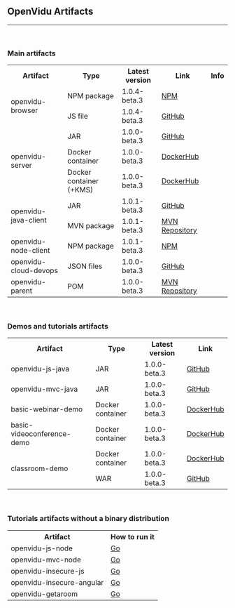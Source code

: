 <h2 id="section-title">OpenVidu Artifacts</h2>
<hr>

<br>
<h3>Main artifacts</h3>

<table class="artifact-table">

  <tr>
    <th>Artifact</th>
    <th>Type</th>
    <th>Latest version</th>
    <th>Link</th>
    <th class="last-table-col">Info</th>
  </tr>
  
  <tr>
    <td rowspan="2">openvidu-browser</td>
    <td>NPM package</td>
    <td>1.0.4-beta.3</td>
    <td><a class="" href="https://www.npmjs.com/package/openvidu-browser" target="_blank">NPM</a></td>
    <td rowspan="2" class="last-table-col"><i data-toggle="tooltip" data-placement="right" title="OpenVidu client side. It is a library for the browser. It allows you to control your videos and sessions directly from your client's browsers" class="icon ion-information-circled"></i></td>
  </tr>
  <tr>
    <td>JS file</td>
    <td>1.0.4-beta.3</td>
    <td><a class="" href="https://github.com/OpenVidu/openvidu/releases" target="_blank">GitHub</a></td>
  </tr>
  
  <tr>
    <td rowspan="3">openvidu-server</td>
    <td>JAR</td>
    <td>1.0.0-beta.3</td>
    <td><a class="" href="https://github.com/OpenVidu/openvidu/releases" target="_blank">GitHub</a></td>
    <td rowspan="3" class="last-table-col"><i data-toggle="tooltip" data-placement="right" title="OpenVidu server side. It receives the remote procedure calls from openvidu-browser and manage all the media streams operations. YOU DON'T HAVE TO MAKE DIRECT USE OF IT. Just to run it!" class="icon ion-information-circled"></i></td>
  </tr>
  <tr>
    <td>Docker container</td>
    <td>1.0.0-beta.3</td>
    <td><a class="" href="https://hub.docker.com/r/openvidu/openvidu-server/tags/" target="_blank">DockerHub</a></td>
  </tr>
    <tr>
    <td>Docker container (+KMS)</td>
    <td>1.0.0-beta.3</td>
    <td><a class="" href="https://hub.docker.com/r/openvidu/openvidu-server-kms/tags/" target="_blank">DockerHub</a></td>
  </tr>
  
  <tr>
    <td rowspan="2">openvidu-java-client</td>
    <td>JAR</td>
    <td>1.0.1-beta.3</td>
    <td><a class="" href="https://github.com/OpenVidu/openvidu/releases" target="_blank">GitHub</a></td>
    <td rowspan="2" class="last-table-col"><i data-toggle="tooltip" data-placement="right" title="Library for your JAVA server. It makes easier the retrieval of the necessary params from OpenVidu Server for securing your application (sessionIds and tokens). It is a simple alternative to the REST API" class="icon ion-information-circled"></i></td>
  </tr>
  <tr>
    <td>MVN package</td>
    <td>1.0.1-beta.3</td>
    <td><a class="" href="https://mvnrepository.com/artifact/io.openvidu/openvidu-java-client/1.0.1-beta.3" target="_blank">MVN Repository</a></td>
  </tr>
  
  <tr>
    <td>openvidu-node-client</td>
    <td>NPM package</td>
    <td>1.0.1-beta.3</td>
    <td><a class="" href="https://www.npmjs.com/package/openvidu-node-client" target="_blank">NPM</a></td>
    <td class="last-table-col"><i data-toggle="tooltip" data-placement="right" title="Library for your NODE server. It makes easier the retrieval of the necessary params from OpenVidu Server for securing your application (sessionIds and tokens). It is a simple alternative to the REST API" class="icon ion-information-circled"></i></td>
  </tr>

  <tr>
    <td>openvidu-cloud-devops</td>
    <td>JSON files</td>
    <td>1.0.0-beta.3</td>
    <td><a class="" href="https://github.com/OpenVidu/openvidu-cloud-devops/releases" target="_blank">GitHub</a></td>
    <td class="last-table-col"><i data-toggle="tooltip" data-placement="right" title="Configuration files for automatic launching of OpenVidu Server and OpenVidu Demos in AWS CloudFormation" class="icon ion-information-circled"></i></td>
  </tr>

  <tr>
    <td>openvidu-parent</td>
    <td>POM</td>
    <td>1.0.0-beta.3</td>
        <td><a class="" href="https://mvnrepository.com/artifact/io.openvidu/openvidu-parent/1.0.0-beta.3" target="_blank">MVN Repository</a></td>
    <td class="last-table-col"><i data-toggle="tooltip" data-placement="right" title="Maven multi-module project parent. It makes easy the management of versions, dependencies and plugins of all OpenVidu artifacts" class="icon ion-information-circled"></i></td>
  </tr>
  
</table>

<br>
<h3>Demos and tutorials artifacts</h3>

<table class="artifact-table">

  <tr>
    <th>Artifact</th>
    <th>Type</th>
    <th>Latest version</th>
    <th>Link</th>
  </tr>
  
  <tr>
    <td>openvidu-js-java</td>
    <td>JAR</td>
    <td>1.0.0-beta.3</td>
    <td><a class="" href="https://github.com/OpenVidu/openvidu-tutorials/releases" target="_blank">GitHub</a></td>
  </tr>
  
  <tr>
    <td>openvidu-mvc-java</td>
    <td>JAR</td>
    <td>1.0.0-beta.3</td>
    <td><a class="" href="https://github.com/OpenVidu/openvidu-tutorials/releases" target="_blank">GitHub</a></td>
  </tr>
  
  <tr>
    <td>basic-webinar-demo</td>
    <td>Docker container</td>
    <td>1.0.0-beta.3</td>
    <td><a class="" href="https://hub.docker.com/r/openvidu/basic-webinar-demo/tags/" target="_blank">DockerHub</a></td>
  </tr>

  <tr>
    <td>basic-videoconference-demo</td>
    <td>Docker container</td>
    <td>1.0.0-beta.3</td>
    <td><a class="" href="https://hub.docker.com/r/openvidu/basic-videoconference-demo/tags/" target="_blank">DockerHub</a></td>
  </tr>

  <tr>
    <td rowspan="2">classroom-demo</td>
    <td>Docker container</td>
    <td>1.0.0-beta.3</td>
    <td><a class="" href="https://hub.docker.com/r/openvidu/classroom-demo/tags/" target="_blank">DockerHub</a></td>
  </tr>
  <tr>
    <td>WAR</td>
    <td>1.0.0-beta.3</td>
    <td><a class="" href="https://github.com/OpenVidu/classroom-demo/releases" target="_blank">GitHub</a></td>
  </tr>
  
</table>


<br>
<h3>Tutorials artifacts without a binary distribution</h3>

<table class="artifact-table">

  <tr>
    <th>Artifact</th>
    <th>How to run it</th>
  </tr>
  
  <tr>
    <td>openvidu-js-node</td>
    <td><a href="/docs/tutorials/openvidu-js-node/#executing-this-example" target="_blank">Go</a></td>
  </tr>
  
  <tr>
    <td>openvidu-mvc-node</td>
    <td><a href="/docs/tutorials/openvidu-mvc-node/#executing-this-example" target="_blank">Go</a></td>
  </tr>

  <tr>
    <td>openvidu-insecure-js</td>
    <td><a href="/docs/tutorials/openvidu-insecure-js/#executing-this-example" target="_blank">Go</a></td>
  </tr>

  <tr>
    <td>openvidu-insecure-angular</td>
    <td><a href="/docs/tutorials/openvidu-insecure-angular/#executing-this-example" target="_blank">Go</a></td>
  </tr>

  <tr>
    <td>openvidu-getaroom</td>
    <td><a href="/docs/tutorials/openvidu-getaroom/#executing-this-example" target="_blank">Go</a></td>
  </tr>
  
</table>

<script>
var mobileWidth = 767;
  var width = window.innerWidth
  || document.documentElement.clientWidth
  || document.body.clientWidth;
  if (width <= mobileWidth) {
    function changePlacement(tooltip) {
        tooltip.setAttribute('data-placement', 'left');
    }
    var tooltips = document.getElementsByClassName('ion-information-circled');
    for(i = 0; i < tooltips.length; i++) {
        changePlacement(tooltips[i]);
    }
  }
</script>